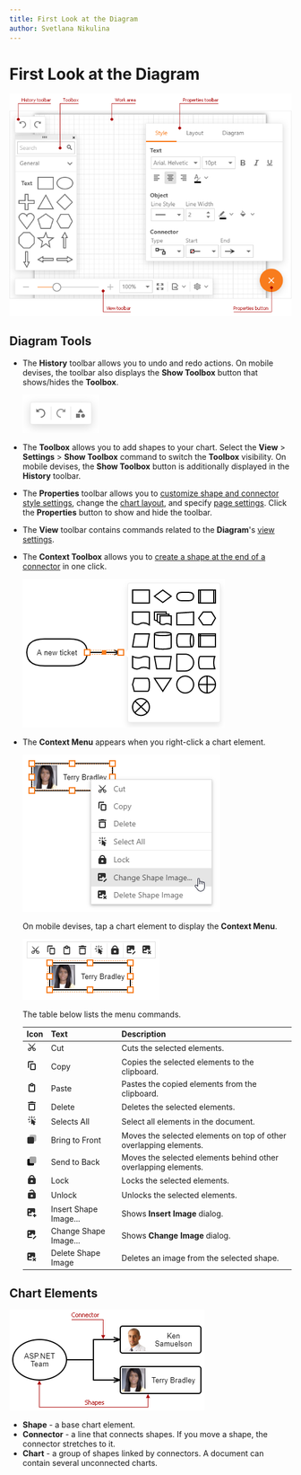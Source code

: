 ```yaml
---
title: First Look at the Diagram
author: Svetlana Nikulina
---
```

# First Look at the Diagram

![Tools](../../images/diagram-tools.png)

## Diagram Tools

- The **History** toolbar allows you to undo and redo actions. On mobile devises, the toolbar also displays the **Show Toolbox** button that shows/hides the **Toolbox**.

    ![Show Toolbox Button](../../images/diagram-history-and-toolbox-button.png)

- The **Toolbox** allows you to add shapes to your chart. Select the **View** > **Settings** > **Show Toolbox** command to switch the **Toolbox** visibility. On mobile devises, the **Show Toolbox** button is additionally displayed in the **History** toolbar.

- The **Properties** toolbar allows you to [customize shape and connector style settings](create-a-new-chart.md#customize-shape-and-connector-style-settings), change the [chart layout](chart-layout.md), and specify [page settings](page-and-view-settings.md). Click the **Properties** button to show and hide the toolbar.

- The **View** toolbar contains commands related to the **Diagram**'s [view settings](page-and-view-settings.md).

- The **Context Toolbox** allows you to [create a shape at the end of a connector](work-with-chart-elements.md#create-a-shape-via-the-context-toolbox) in one click.

    ![Context Toolbox](../../images/diagram-context-toolbox.png)

- The **Context Menu** appears when you right-click a chart element.

    ![Context Menu](../../images/diagram-context-menu.png)

    On mobile devises, tap a chart element to display the **Context Menu**. 

    ![Mobile Context Menu](../../images/diagram-mobile-context-menu.png)

    The table below lists the menu commands.

    | Icon | Text | Description |
    |---|---|---|
    | ![](../../images/diagram-cm-cut.png) | Cut | Cuts the selected elements. |
    | ![](../../images/diagram-cm-copy.png) | Copy | Copies the selected elements to the clipboard. |
    | ![](../../images/diagram-cm-paste.png) | Paste | Pastes the copied elements from the clipboard. |
    | ![](../../images/diagram-cm-delete.png) | Delete | Deletes the selected elements. |
    | ![](../../images/diagram-cm-select-all.png) | Selects All | Select all elements in the document. |
    | ![](../../images/diagram-cm-front.png) | Bring to Front | Moves the selected elements on top of other overlapping elements. |
    | ![](../../images/diagram-cm-back.png) | Send to Back | Moves the selected elements behind other overlapping elements. |
    | ![](../../images/diagram-cm-lock.png) | Lock | Locks the selected elements.|
    | ![](../../images/diagram-cm-unlock.png) | Unlock | Unlocks the selected elements. |
    | ![](../../images/diagram-cm-insert-image.png) | Insert Shape Image... | Shows **Insert Image** dialog. |
    | ![](../../images/diagram-cm-change-image.png) | Change Shape Image... | Shows **Change Image** dialog.  |
    | ![](../../images/diagram-cm-delete-image.png) | Delete Shape Image | Deletes an image from the selected shape. |

## Chart Elements

![Chart Elements](../../images/diagram-chart-elements.png)

- **Shape** - a base chart element.
- **Connector** - a line that connects shapes. If you move a shape, the connector stretches to it.
- **Chart** - a group of shapes linked by connectors. A document can contain several unconnected charts.
